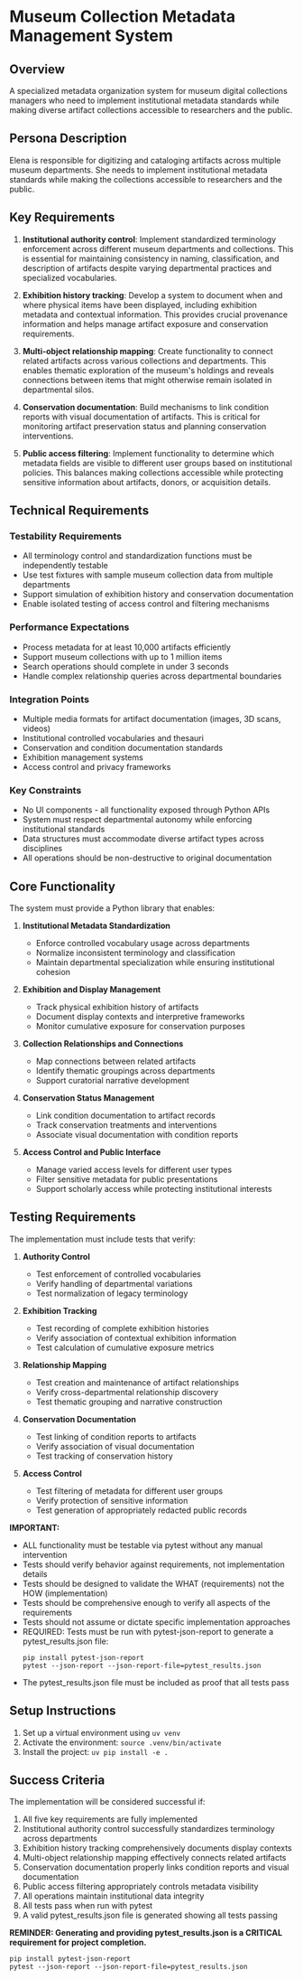 # Museum Collection Metadata Management System

## Overview
A specialized metadata organization system for museum digital collections managers who need to implement institutional metadata standards while making diverse artifact collections accessible to researchers and the public.

## Persona Description
Elena is responsible for digitizing and cataloging artifacts across multiple museum departments. She needs to implement institutional metadata standards while making the collections accessible to researchers and the public.

## Key Requirements
1. **Institutional authority control**: Implement standardized terminology enforcement across different museum departments and collections. This is essential for maintaining consistency in naming, classification, and description of artifacts despite varying departmental practices and specialized vocabularies.

2. **Exhibition history tracking**: Develop a system to document when and where physical items have been displayed, including exhibition metadata and contextual information. This provides crucial provenance information and helps manage artifact exposure and conservation requirements.

3. **Multi-object relationship mapping**: Create functionality to connect related artifacts across various collections and departments. This enables thematic exploration of the museum's holdings and reveals connections between items that might otherwise remain isolated in departmental silos.

4. **Conservation documentation**: Build mechanisms to link condition reports with visual documentation of artifacts. This is critical for monitoring artifact preservation status and planning conservation interventions.

5. **Public access filtering**: Implement functionality to determine which metadata fields are visible to different user groups based on institutional policies. This balances making collections accessible while protecting sensitive information about artifacts, donors, or acquisition details.

## Technical Requirements

### Testability Requirements
- All terminology control and standardization functions must be independently testable
- Use test fixtures with sample museum collection data from multiple departments
- Support simulation of exhibition history and conservation documentation
- Enable isolated testing of access control and filtering mechanisms

### Performance Expectations
- Process metadata for at least 10,000 artifacts efficiently
- Support museum collections with up to 1 million items
- Search operations should complete in under 3 seconds
- Handle complex relationship queries across departmental boundaries

### Integration Points
- Multiple media formats for artifact documentation (images, 3D scans, videos)
- Institutional controlled vocabularies and thesauri
- Conservation and condition documentation standards
- Exhibition management systems
- Access control and privacy frameworks

### Key Constraints
- No UI components - all functionality exposed through Python APIs
- System must respect departmental autonomy while enforcing institutional standards
- Data structures must accommodate diverse artifact types across disciplines
- All operations should be non-destructive to original documentation

## Core Functionality

The system must provide a Python library that enables:

1. **Institutional Metadata Standardization**
   - Enforce controlled vocabulary usage across departments
   - Normalize inconsistent terminology and classification
   - Maintain departmental specialization while ensuring institutional cohesion

2. **Exhibition and Display Management**
   - Track physical exhibition history of artifacts
   - Document display contexts and interpretive frameworks
   - Monitor cumulative exposure for conservation purposes

3. **Collection Relationships and Connections**
   - Map connections between related artifacts
   - Identify thematic groupings across departments
   - Support curatorial narrative development

4. **Conservation Status Management**
   - Link condition documentation to artifact records
   - Track conservation treatments and interventions
   - Associate visual documentation with condition reports

5. **Access Control and Public Interface**
   - Manage varied access levels for different user types
   - Filter sensitive metadata for public presentations
   - Support scholarly access while protecting institutional interests

## Testing Requirements

The implementation must include tests that verify:

1. **Authority Control**
   - Test enforcement of controlled vocabularies
   - Verify handling of departmental variations
   - Test normalization of legacy terminology

2. **Exhibition Tracking**
   - Test recording of complete exhibition histories
   - Verify association of contextual exhibition information
   - Test calculation of cumulative exposure metrics

3. **Relationship Mapping**
   - Test creation and maintenance of artifact relationships
   - Verify cross-departmental relationship discovery
   - Test thematic grouping and narrative construction

4. **Conservation Documentation**
   - Test linking of condition reports to artifacts
   - Verify association of visual documentation
   - Test tracking of conservation history

5. **Access Control**
   - Test filtering of metadata for different user groups
   - Verify protection of sensitive information
   - Test generation of appropriately redacted public records

**IMPORTANT:**
- ALL functionality must be testable via pytest without any manual intervention
- Tests should verify behavior against requirements, not implementation details
- Tests should be designed to validate the WHAT (requirements) not the HOW (implementation)
- Tests should be comprehensive enough to verify all aspects of the requirements
- Tests should not assume or dictate specific implementation approaches
- REQUIRED: Tests must be run with pytest-json-report to generate a pytest_results.json file:
  ```
  pip install pytest-json-report
  pytest --json-report --json-report-file=pytest_results.json
  ```
- The pytest_results.json file must be included as proof that all tests pass

## Setup Instructions
1. Set up a virtual environment using `uv venv`
2. Activate the environment: `source .venv/bin/activate`
3. Install the project: `uv pip install -e .`

## Success Criteria

The implementation will be considered successful if:

1. All five key requirements are fully implemented
2. Institutional authority control successfully standardizes terminology across departments
3. Exhibition history tracking comprehensively documents display contexts
4. Multi-object relationship mapping effectively connects related artifacts
5. Conservation documentation properly links condition reports and visual documentation
6. Public access filtering appropriately controls metadata visibility
7. All operations maintain institutional data integrity
8. All tests pass when run with pytest
9. A valid pytest_results.json file is generated showing all tests passing

**REMINDER: Generating and providing pytest_results.json is a CRITICAL requirement for project completion.**
```
pip install pytest-json-report
pytest --json-report --json-report-file=pytest_results.json
```
